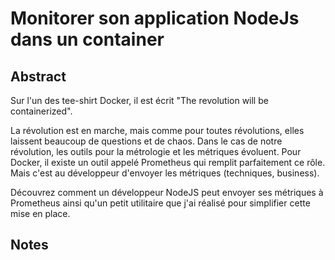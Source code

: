 # Monitorer son application NodeJs dans un container

## Abstract
Sur l'un des tee-shirt Docker, il est écrit "The revolution will be containerized".

La révolution est en marche, mais comme pour toutes révolutions, elles laissent beaucoup de questions et de chaos.
Dans le cas de notre révolution, les outils pour la métrologie et les métriques évoluent. Pour Docker, il existe un outil appelé Prometheus qui remplit parfaitement ce rôle. Mais c'est au développeur d'envoyer les métriques (techniques, business).

Découvrez comment un développeur NodeJS peut envoyer ses métriques à Prometheus ainsi qu'un petit utilitaire que j'ai réalisé pour simplifier cette mise en place. 

## Notes